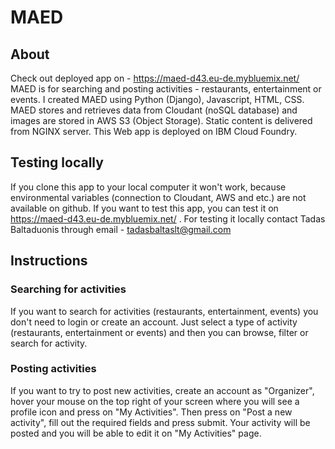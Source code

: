# MAED
## About
Check out deployed app on - https://maed-d43.eu-de.mybluemix.net/ <br>
MAED is for searching and posting activities - restaurants, entertainment or events. I created MAED using Python (Django), Javascript, HTML, CSS. MAED stores and retrieves data from Cloudant (noSQL database) and images are stored in AWS S3 (Object Storage). Static content is delivered from NGINX server. This Web app is deployed on IBM Cloud Foundry.
## Testing locally
If you clone this app to your local computer it won't work, because environmental variables (connection to Cloudant, AWS and etc.) are not available on github. If you want to test this app, you can test it on https://maed-d43.eu-de.mybluemix.net/ . For testing it locally contact Tadas Baltaduonis through email - tadasbaltaslt@gmail.com
## Instructions
### Searching for activities
If you want to search for activities (restaurants, entertainment, events) you don't need to login or create an account. Just select a type of activity (restaurants, entertainment or events) and then you can browse, filter or search for activity.
### Posting activities
If you want to try to post new activities, create an account as "Organizer", hover your mouse on the top right of your screen where you will see a profile icon and press on "My Activities". Then press on "Post a new activity", fill out the required fields and press submit. Your activity will be posted and you will be able to edit it on "My Activities" page.
